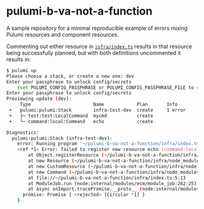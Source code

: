 # pulumi-b-va-not-a-function

A sample repository for a minimal reproducible example of errors mixing Pulumi resources and component resources.

Commenting out either resource in [`infra/index.ts`](infra/index.ts) results in that resource being successfully planned, but with both definitions uncommented it results in:

```sh
$ pulumi up
Please choose a stack, or create a new one: dev
Enter your passphrase to unlock config/secrets
    (set PULUMI_CONFIG_PASSPHRASE or PULUMI_CONFIG_PASSPHRASE_FILE to remember):
Enter your passphrase to unlock config/secrets
Previewing update (dev):
     Type                       Name            Plan       Info
 +   pulumi:pulumi:Stack        infra-test-dev  create     1 error
 +   ├─ test:test:LocalCommand  mycmd           create
 +   └─ command:local:Command   echo            create

Diagnostics:
  pulumi:pulumi:Stack (infra-test-dev):
    error: Running program '~/pulumi-b-va-not-a-function/infra/index.ts' failed with an unhandled exception:
    <ref *1> Error: failed to register new resource echo [command:local:Command]: 13 INTERNAL: Request message serialization failure: b.Va is not a function
        at Object.registerResource (~/pulumi-b-va-not-a-function/infra/node_modules/@pulumi/runtime/resource.ts:444:27)
        at new Resource (~/pulumi-b-va-not-a-function/infra/node_modules/@pulumi/resource.ts:507:13)
        at new CustomResource (~/pulumi-b-va-not-a-function/infra/node_modules/@pulumi/resource.ts:962:9)
        at new Command (~/pulumi-b-va-not-a-function/infra/node_modules/@pulumi/local/command.ts:317:9)
        at file://~/pulumi-b-va-not-a-function/infra/index.ts:5:13
        at ModuleJob.run (node:internal/modules/esm/module_job:262:25)
        at async onImport.tracePromise.__proto__ (node:internal/modules/esm/loader:483:26) {
      promise: Promise { <rejected> [Circular *1] }
    }
```
